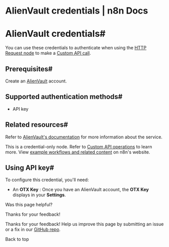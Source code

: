 # AlienVault credentials | n8n Docs

[ ](https://github.com/n8n-io/n8n-docs/edit/main/docs/integrations/builtin/credentials/alienvault.md "Edit this page")

# AlienVault credentials#

You can use these credentials to authenticate when using the [HTTP Request node](../../core-nodes/n8n-nodes-base.httprequest/) to make a [Custom API call](../../../custom-operations/).

## Prerequisites#

Create an [AlienVault](https://otx.alienvault.com) account.

## Supported authentication methods#

  * API key

## Related resources#

Refer to [AlienVault's documentation](https://otx.alienvault.com/api) for more information about the service.

This is a credential-only node. Refer to [Custom API operations](../../../custom-operations/) to learn more. View [example workflows and related content](https://n8n.io/integrations/alienvault/) on n8n's website.

## Using API key#

To configure this credential, you'll need:

  * An **OTX Key** : Once you have an AlienVault account, the **OTX Key** displays in your **Settings**.

Was this page helpful? 

Thanks for your feedback! 

Thanks for your feedback! Help us improve this page by submitting an issue or a fix in our [GitHub repo](https://github.com/n8n-io/n8n-docs). 

Back to top
